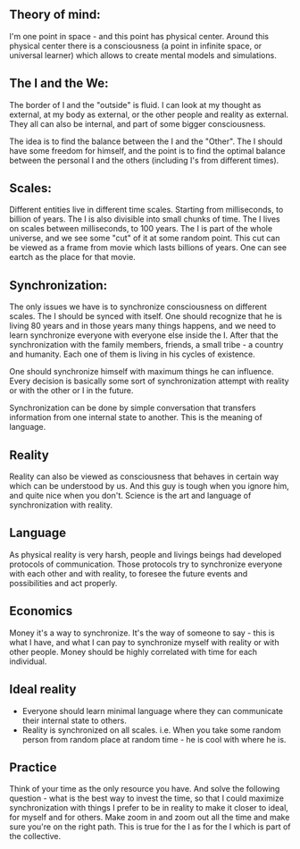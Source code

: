 ## Theory of mind:

I'm one point in space - and this point has physical center. Around this physical center there is a consciousness (a point in infinite space, or universal learner) which allows to create mental models and simulations. 

## The I and the We: 

The border of I and the "outside" is fluid. I can look at my thought as external, at my body as external, or the other people and reality as external. They all can also be internal, and part of some bigger consciousness. 

The idea is to find the balance between the I and the "Other". The I should have some freedom for himself, and the point is to find the optimal balance between the personal I and the others (including I's from different times). 

## Scales:

Different entities live in different time scales. Starting from milliseconds, to billion of years. 
The I is also divisible into small chunks of time. The I lives on scales between milliseconds, to 100 years. The I is part of the whole universe, and we see some "cut" of it at some random point. This cut can be viewed as a frame from movie which lasts billions of years. One can see eartch as the place for that movie. 

## Synchronization:

The only issues we have is to synchronize consciousness on different scales. The I should be synced with itself. One should recognize that he is living 80 years and in those years many things happens, and we need to learn synchronize everyone with everyone else inside the I. After that the synchronization with the family members, friends, a small tribe - a country and humanity. Each one of them is living in his cycles of existence. 

One should synchronize himself with maximum things he can influence. Every decision is basically some sort of synchronization attempt with reality or with the other or I in the future.

Synchronization can be done by simple conversation that transfers information from one internal state to another. This is the meaning of language. 

## Reality

Reality can also be viewed as consciousness that behaves in certain way which can be understood by us. And this guy is tough when you ignore him, and quite nice when you don't. Science is the art and language of synchronization with reality. 

## Language 

As physical reality is very harsh, people and livings beings had developed protocols of communication. Those protocols try to synchronize everyone with each other and with reality, to foresee the future events and possibilities and act properly. 

## Economics 

Money it's a way to synchronize. It's the way of someone to say - this is what I have, and what I can pay to synchronize myself with reality or with other people. Money should be highly correlated with time for each individual. 

## Ideal reality 

- Everyone should learn minimal language where they can communicate their internal state to others. 
- Reality is synchronized on all scales. i.e. When you take some random person from random place at random time - he is cool with where he is. 

## Practice

Think of your time as the only resource you have. And solve the following question - what is the best way to invest the time, so that I could maximize synchronization with things I prefer to be in reality to make it closer to ideal, for myself and for others. Make zoom in and zoom out all the time and make sure you're on the right path. This is true for the I as for the I which is part of the collective. 

